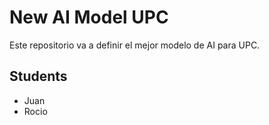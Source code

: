 # New AI Model UPC
Este repositorio va a definir el mejor modelo de AI para UPC.

## Students
- Juan
- Rocio
